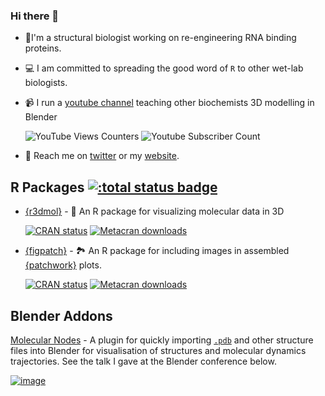 ### Hi there 👋

- 🔬I'm a structural biologist working on re-engineering RNA binding proteins.
- 💻 I am committed to spreading the good word of `R` to other wet-lab biologists.
- 📹 I run a [youtube channel](https://youtube.com/c/bradyjohnston) teaching other biochemists 3D modelling in Blender

     ![YouTube Views Counters](https://img.shields.io/endpoint?color=%23ff5050&label=Views&style=flat&url=https%3A%2F%2Fyoutube-channel-badge-bradyajohnston.vercel.app%2Fapi%2Fviews) ![Youtube Subscriber Count](https://img.shields.io/endpoint?color=%23ff5050&label=Subscribers&flat&url=https%3A%2F%2Fyoutube-channel-badge-bradyajohnston.vercel.app%2Fapi%2Fsubscriber)
- 🐤 Reach me on [twitter](https://twitter.com/bradyajohnston) or my [website](https://bradyajohnston.github.io).

## R Packages [![:total status badge](https://bradyajohnston.r-universe.dev/badges/:total)](https://bradyajohnston.r-universe.dev)

 - [{r3dmol}](https://github.com/swsoyee/r3dmol) - 🧬  An R package for visualizing molecular data in 3D
 
    [![CRAN
status](https://www.r-pkg.org/badges/version/r3dmol)](https://CRAN.R-project.org/package=r3dmol) 
[![Metacran downloads](https://cranlogs.r-pkg.org/badges/grand-total/r3dmol)](https://cran.r-project.org/package=r3dmol)

- [{figpatch}](https://github.com/bradyajohnston/figpatch) - 🏞  An R package for including images in assembled [{patchwork}](https://github.com/thomasp85/patchwork/) plots.

     [![CRAN status](https://www.r-pkg.org/badges/version/figpatch)](https://CRAN.R-project.org/package=figpatch)
     [![Metacran downloads](https://cranlogs.r-pkg.org/badges/grand-total/figpatch)](https://cran.r-project.org/package=figpatch)

## Blender Addons
[Molecular Nodes](https://github.com/BradyAJohnston/MolecularNodes) - A plugin for quickly importing [`.pdb`](https://www.rcsb.org/) and other structure files into Blender for visualisation of structures and molecular dynamics trajectories. See the talk I gave at the Blender conference below.

[![image](https://user-images.githubusercontent.com/36021261/211250173-3aacdac2-d78a-4d42-96a0-032ff0f5657f.png)](https://www.youtube.com/watch?v=adhTmwYwOiA&t=1s)


